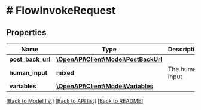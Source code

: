 # # FlowInvokeRequest

## Properties

Name | Type | Description | Notes
------------ | ------------- | ------------- | -------------
**post_back_url** | [**\OpenAPI\Client\Model\PostBackUrl**](PostBackUrl.md) |  | [optional]
**human_input** | **mixed** | The human input |
**variables** | [**\OpenAPI\Client\Model\Variables**](Variables.md) |  | [optional]

[[Back to Model list]](../../README.md#models) [[Back to API list]](../../README.md#endpoints) [[Back to README]](../../README.md)

